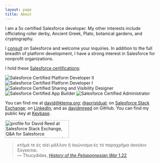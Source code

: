 ```yaml
---
layout: page
title: About
---
```


I am a 5x certified Salesforce developer. My other interests include officiating roller derby, Ancient Greek, Plato, botanical gardens, and cryptography.

I [consult]({{site.baseurl}}/consulting) on Salesforce and welcome your inquiries. In addition to the full breadth of platform development, I have a strong interest in Salesforce for nonprofit organizations.

I hold these [Salesforce certifications](http://certification.salesforce.com/verification-email?init=1&email=david@ktema.org):

<div>
<img style="display: inline;" src="{{ site.baseurl }}/public/SFU_CRT_BDG_Pltfrm_Dev_II_RGB.png" alt="Salesforce Certified Platform Developer II" /> 
<img style="display: inline;" src="{{ site.baseurl }}/public/SFU_CRT_BDG_Pltfrm_Dev_I_RGB.png" alt="Salesforce Certified Platform Developer I" />
<img style="display: inline;" src="{{ site.baseurl }}/public/Salesforce_Sharing_Visibility_Designer.png" alt="Salesforce Certified Sharing and Visibility Designer" />
<br />
<img style="display: inline;" src="{{ site.baseurl }}/public/SFU_CRT_BDG_Pltfrm_App_Blder_RGB.png" alt="Salesforce Certified App Builder" />
<img style="display: inline;" src="{{ site.baseurl }}/public/SFU_CRT_BDG_Admin_RGB.png" alt="Salesforce Certified Administrator" />
</div>

You can find me at [david@ktema.org](mailto:david@ktema.org); [@aoristdual](https://twitter.com/aoristdual); on [Salesforce Stack Exchange](https://salesforce.stackexchange.com/users/46017/david-reed); on [LinkedIn](https://www.linkedin.com/in/david-reed-16175b31); and as [davidmreed](https://github.com/davidmreed) on GitHub.
You can find my public key at [Keybase](https://keybase.io/davidreed).

<a href="https://salesforce.stackexchange.com/users/46017/david-reed">
<img src="https://salesforce.stackexchange.com/users/flair/46017.png" width="208" height="58" alt="profile for David Reed at Salesforce Stack Exchange, Q&amp;A for Salesforce administrators, implementation experts, developers and anybody in-between" title="profile for David Reed at Salesforce Stack Exchange, Q&amp;A for Salesforce administrators, implementation experts, developers and anybody in-between">
</a>

> <span class="greek">κτῆμά τε ἐς αἰεὶ μᾶλλον ἢ ἀγώνισμα ἐς τὸ παραχρῆμα ἀκούειν ξύγκειται.</span><br />
  &mdash; Thucydides, [<cite>History of the Peloponnesian War</cite> 1.22](http://www.perseus.tufts.edu/hopper/text?doc=Thuc.+1.22&fromdoc=Perseus%3Atext%3A1999.01.0247)
